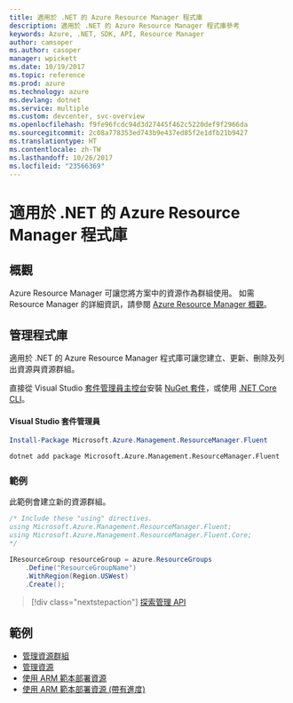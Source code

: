 ```yaml
---
title: 適用於 .NET 的 Azure Resource Manager 程式庫
description: 適用於 .NET 的 Azure Resource Manager 程式庫參考
keywords: Azure, .NET, SDK, API, Resource Manager
author: camsoper
ms.author: casoper
manager: wpickett
ms.date: 10/19/2017
ms.topic: reference
ms.prod: azure
ms.technology: azure
ms.devlang: dotnet
ms.service: multiple
ms.custom: devcenter, svc-overview
ms.openlocfilehash: f9fe96fcdc94d3d27445f462c5220def9f2966da
ms.sourcegitcommit: 2c08a778353ed743b9e437ed85f2e1dfb21b9427
ms.translationtype: HT
ms.contentlocale: zh-TW
ms.lasthandoff: 10/26/2017
ms.locfileid: "23566369"
---
```

# <a name="azure-resource-manager-libraries-for-net"></a>適用於 .NET 的 Azure Resource Manager 程式庫

## <a name="overview"></a>概觀

Azure Resource Manager 可讓您將方案中的資源作為群組使用。  如需 Resource Manager 的詳細資訊，請參閱 [Azure Resource Manager 概觀](https://docs.microsoft.com/azure/azure-resource-manager/resource-group-overview)。

## <a name="management-library"></a>管理程式庫

適用於 .NET 的 Azure Resource Manager 程式庫可讓您建立、更新、刪除及列出資源與資源群組。

直接從 Visual Studio [套件管理員主控台][PackageManager]安裝 [NuGet 套件](https://www.nuget.org/packages/Microsoft.Azure.Management.ResourceManager.Fluent)，或使用 [.NET Core CLI][DotNetCLI]。

#### <a name="visual-studio-package-manager"></a>Visual Studio 套件管理員

```powershell
Install-Package Microsoft.Azure.Management.ResourceManager.Fluent
```

```bash
dotnet add package Microsoft.Azure.Management.ResourceManager.Fluent
```

### <a name="example"></a>範例

此範例會建立新的資源群組。

```csharp
/* Include these "using" directives.
using Microsoft.Azure.Management.ResourceManager.Fluent;
using Microsoft.Azure.Management.ResourceManager.Fluent.Core;
*/

IResourceGroup resourceGroup = azure.ResourceGroups
    .Define("ResourceGroupName")
    .WithRegion(Region.USWest)
    .Create();
```

> [!div class="nextstepaction"]
> [探索管理 API](/dotnet/api/overview/azure/resources/management)


## <a name="samples"></a>範例

* [管理資源群組](https://github.com/Azure-Samples/resources-dotnet-manage-resource-group)
* [管理資源](https://github.com/Azure-Samples/resources-dotnet-manage-resource)
* [使用 ARM 範本部署資源](https://github.com/Azure-Samples/resources-dotnet-deploy-using-arm-template)
* [使用 ARM 範本部署資源 (帶有進度)](https://github.com/Azure-Samples/resources-dotnet-deploy-using-arm-template-with-progress)


[PackageManager]: https://docs.microsoft.com/nuget/tools/package-manager-console
[DotNetCLI]: https://docs.microsoft.com/dotnet/core/tools/dotnet-add-package

